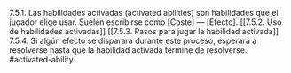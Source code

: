 7.5.1. Las habilidades activadas (activated abilities) son habilidades que el jugador elige usar. Suelen escribirse como [Coste] — [Efecto].
[[7.5.2. Uso de habilidades activadas]]
[[7.5.3. Pasos para jugar la habilidad activada]]
7.5.4. Si algún efecto se disparara durante este proceso, esperará a resolverse hasta que la habilidad activada termine de resolverse.
#activated-ability 